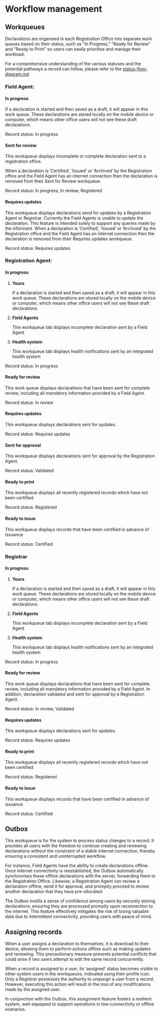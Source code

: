 # Workflow management

## Workqueues

Declarations are organised in each Registration Office into separate work queues based on their status, such as "In Progress," "Ready for Review" and "Ready to Print" so users can easily prioritise and manage their workload.

For a comprehensive understanding of the various statuses and the potential pathways a record can follow, please refer to the [status-flow-diagram.md](status-flow-diagram.md "mention")

### **Field Agent:**

#### **In progress**

If a declaration is started and then saved as a draft, it will appear in this work queue. These declarations are stored locally on the mobile device or computer, which means other office users will not see these draft declarations.

Record status: In progress

#### **Sent for review**

This workqueue displays incomplete or complete declaration sent to a registration office.

When a declaration is ‘Certified’, ‘Issued’ or ‘Archived’ by the Registration office and the Field Agent has an internet connection then the declaration is removed from their Sent for Review workqueue.

Record status: In progress, In review, Registered

#### **Requires updates**

This workqueue displays declarations send for updates by a Registration Agent or Registrar. Currently the Field Agents is unable to update the declaration. This feature is intended solely to support any queries made by the informant. When a declaration is ‘Certified’, ‘Issued’ or ‘Archived’ by the Registration office and the Field Agent has an internet connection then the declaration is removed from their Requires updates workqueue.

Record status: Requires updates

### Registration **Agent:**

#### **In progress**

1.  **Yours**

    If a declaration is started and then saved as a draft, it will appear in this work queue. These declarations are stored locally on the mobile device or computer, which means other office users will not see these draft declarations.
2.  **Field Agents**

    This workqueue tab displays incomplete declaration sent by a Field Agent
3.  **Health system**

    This workqueue tab displays health notifications sent by an integrated health system

Record status: In progress

#### **Ready for review**

This work queue displays declarations that have been sent for complete review, including all mandatory information provided by a Field Agent.

Record status: In review

#### **Requires updates**

This workqueue displays declarations sent for updates.

Record status: Requires updates

#### **Sent for approval**

This workqueue displays declarations sent for approval by the Registration Agent.

Record status: Validated

#### **Ready to print**

This workqueue displays all recently registered records which have not been certified.

Record status: Registered

#### **Ready to issue**

This workqueue displays records that have been certified in advance of issuance

Record status: Certified

### Registrar

#### **In progress**

1.  **Yours**

    If a declaration is started and then saved as a draft, it will appear in this work queue. These declarations are stored locally on the mobile device or computer, which means other office users will not see these draft declarations.
2.  **Field Agents**

    This workqueue tab displays incomplete declaration sent by a Field Agent
3.  **Health system**

    This workqueue tab displays health notifications sent by an integrated health system

Record status: In progress

#### **Ready for review**

This work queue displays declarations that have been sent for complete review, including all mandatory information provided by a Field Agent. In addition, declaration validated and sent for approval by a Registration Agent.

Record status: In review, Validated

#### **Requires updates**

This workqueue displays declarations sent for updates.

Record status: Requires updates

#### **Ready to print**

This workqueue displays all recently registered records which have not been certified.

Record status: Registered

#### **Ready to issue**

This workqueue displays records that have been certified in advance of issuance

Record status: Certified

## Outbox

This workqueue is for the system to process status changes to a record. It provides all users with the freedom to continue creating and reviewing declarations without the constraint of a stable internet connection, thereby ensuring a consistent and uninterrupted workflow.

For instance, Field Agents have the ability to create declarations offline. Once internet connectivity is reestablished, the Outbox automatically synchronises these offline declarations with the server, forwarding them to the Registration Office. Likewise, a Registration Agent can review a declaration offline, send it for approval, and promptly proceed to review another declaration that they have pre-allocated.

The Outbox instills a sense of confidence among users by securely storing declarations, ensuring they are processed promptly upon reconnection to the internet. This feature effectively mitigates the risk of losing valuable data due to intermittent connectivity, providing users with peace of mind.



## Assigning records

When a user assigns a declaration to themselves, it is download to their device, allowing them to perform actions offline such as making updates and reviewing. This precautionary measure prevents potential conflicts that could arise if two users attempt to edit the same record concurrently.

When a record is assigned to a user, its ‘assigned’ status becomes visible to other system users in the workqueues, indicated using their profile icon. Only a Registrar possesses the authority to unassign a user from a record. However, executing this action will result in the loss of any modifications made by the assigned user.

In conjunction with the Outbox, this assignment feature fosters a resilient system, well-equipped to support operations in low-connectivity or offline scenarios.


